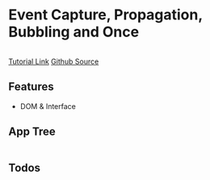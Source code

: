 # Event Capture, Propagation, Bubbling and Once

<img src="" />

[Tutorial Link](https://courses.wesbos.com/account/access/5f602c40f8289514d0f9b6fc/view/194128073)
[Github Source](https://github.com/wesbos/JavaScript30/tree/master/25%20-%20Event%20Capture%2C%20Propagation%2C%20Bubbling%20and%20Once)

## Features

- DOM & Interface

## App Tree

```bash

```

## Todos